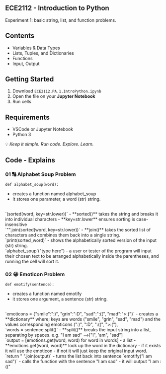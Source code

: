 ## ECE2112 - Introduction to Python
Experiment 1: basic string, list, and function problems.

## Contents
- Variables & Data Types
- Lists, Tuples, and Dictionaries
- Functions
- Input, Output

## Getting Started
1. Download `ECE2112.PA.1.IntroPython.ipynb`
2. Open the file on your **Jupyter Notebook**
3. Run cells

## Requirements 
- VSCode or Jupyter Notebook
- Python 3

💡 *Keep it simple. Run code. Explore. Learn.*  

## Code - Explains 
### 01 🔠 Alphabet Soup Problem
 `def alphabet_soup(word):`
- creates a function named alphabet_soup
- It stores one parameter, a word (str) string.
<br />
 `(sorted(word, key=str.lower))`
- **sorted()** takes the string and breaks it into individual characters
- **key=str.lower** ensures sorting is case-insensitive
<br />
 `"".join(sorted(word, key=str.lower))`
- **join()** takes the sorted list of characters and combines them back into a single string.
<br />
`print(sorted_word)`
- shows the alphabetically sorted version of the input (str) string.
<br />
`alphabet_soup`("type here")
- a user or tester of the program will input their chosen text to be arranged alphabetically inside the parentheses, and running the cell will sort it.
<br />

### 02 😀 Emoticon Problem
`def emotify(sentence):`
- creates a function named emotify
- it stores one argument, a sentence (str) string.
<br />
`emoticons = {"smile":":)", "grin":":D", "sad":":((", "mad":">:("}`
- creates a **dictionary** where; keys are words ("smile", "grin", "sad", "mad") and the values corresponding emoticons (":)", ":D", ":((", ">:("),
<br />
`words = sentence.split()`
- **split()** breaks the input string into a list, separating by spaces.
  e.g. "I am sad" -->["I", 'am", "sad"]
<br />
`output = [emotions.get(word, word) for word in words]
- a list
- **emotions.get(word, word)** look up the word in the dictionary
- if it exists it will use the emoticon
- if not it will just keep the original input word.
<br />
`return " ".join(output)`
- turns the list back into sentence
`emotify("I am sad")`
- calls the function with the sentence "I am sad"
- it will output "I am :(("










